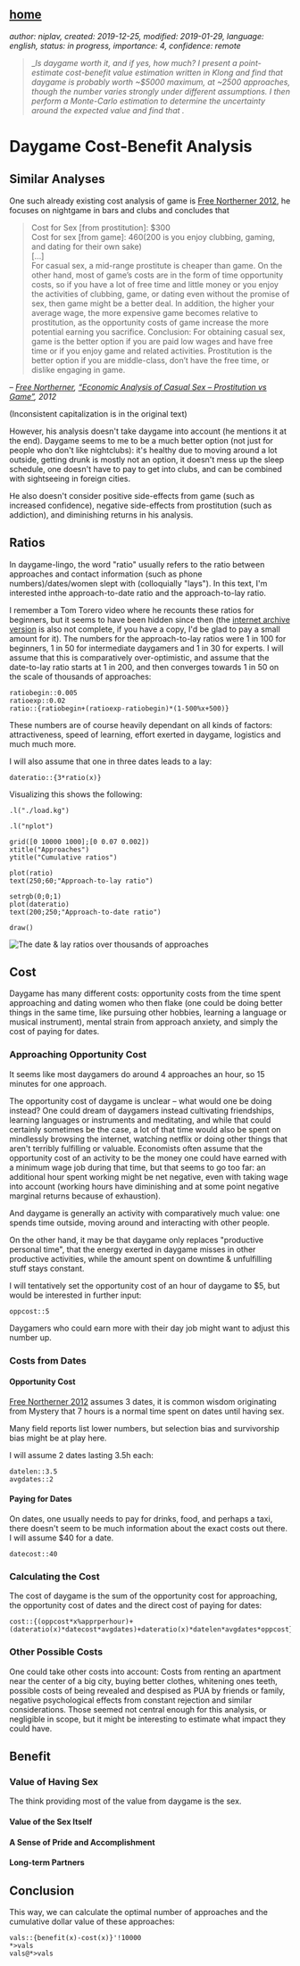 [home](./index.md)
-------------------

*author: niplav, created: 2019-12-25, modified: 2019-01-29, language: english, status: in progress, importance: 4, confidence: remote*

> __Is daygame worth it, and if yes, how much? I present a point-estimate
> cost-benefit value estimation written in Klong and find that daygame
> is probably worth ~\$5000 maximum, at ~2500 approaches, though the
> number varies strongly under different assumptions. I then perform a
> Monte-Carlo estimation to determine the uncertainty around the expected
> value and find that _.__

<!--TODO: integrate data from here:
Roy Walker:

[Before 2016](https://roywalkerdaygame.wordpress.com/2016/08/07/the-journey-two-years-in/)
[2016](https://roywalkerdaygame.wordpress.com/2017/01/02/2016-the-year-of-1000-sets/)
	[March](https://roywalkerdaygame.wordpress.com/2016/04/02/march-review/)
	[April](https://roywalkerdaygame.wordpress.com/2016/05/02/april-review/)
	[May](https://roywalkerdaygame.wordpress.com/2016/06/02/may-review/)
	[June](https://roywalkerdaygame.wordpress.com/2016/07/03/june-review/)
	[September](https://roywalkerdaygame.wordpress.com/2016/10/01/herpescelling/)
	[November](https://roywalkerdaygame.wordpress.com/2016/12/02/nonotchvember/)
[2017](https://roywalkerdaygame.wordpress.com/2018/01/06/2017-the-year-of-ups-and-downs/)
	[January](https://roywalkerdaygame.wordpress.com/2017/02/04/keep-er-lit/)
	[February](https://roywalkerdaygame.wordpress.com/2017/02/27/enjoy-the-process/)
	[March](https://roywalkerdaygame.wordpress.com/2017/04/09/is-daygame-getting-harder-in-london/)
	[April](https://roywalkerdaygame.wordpress.com/2017/05/15/update-a-month-on-the-road/) (?)
	[July-September](https://roywalkerdaygame.wordpress.com/2017/10/09/game-over/)
[2018](https://roywalkerdaygame.wordpress.com/2019/01/09/2018-a-year-of-change/)
[2019](https://roywalkerdaygame.wordpress.com/2020/01/07/2019-the-year-of-meh/)
	[January](https://roywalkerdaygame.wordpress.com/2019/02/19/ketchup-in-glass-bottles/)
[4000 sets](https://twitter.com/RoyWalkerPUA/status/1183757732551282690)

Seven:

[2016](https://sevendaygame.wordpress.com/2017/01/21/dec-2016-report-2016-review-and-kicking-off-2017/) (July to December)
	[July](https://sevendaygame.wordpress.com/2016/10/03/a-year-of-daygame-in-tallinn-estonia-aug-2015-to-aug-216/) (?)
	[August](https://sevendaygame.wordpress.com/2016/09/08/august-2016-daygame-stats/)
	[September](https://sevendaygame.wordpress.com/2016/10/12/september-2016-daygame-report/)
	[October](https://sevendaygame.wordpress.com/2016/11/06/october-2016-daygame-report/)
	[November](https://sevendaygame.wordpress.com/2016/12/12/november-2016-daygame-report/)
[2017](https://sevendaygame.wordpress.com/2018/01/15/2017-review-a-year-in-st-petersburg/)
	[January](https://sevendaygame.wordpress.com/2017/02/15/january-2017-review-end-of-eurojaunt-and-new-life-in-st-petersburg/)
	[February](https://sevendaygame.wordpress.com/2017/03/13/february-2017-review-need-to-go-back-to-basic-stacking/)
	[March](https://sevendaygame.wordpress.com/2017/04/02/march-2017-review-no-lay-month/)
	[April](https://sevendaygame.wordpress.com/2017/05/10/april-2017-review-pretty-standard-month/)
	[May](https://sevendaygame.wordpress.com/2017/06/13/may-2017-review-feeling-like-a-number-collector/)
	[June](https://sevendaygame.wordpress.com/2017/07/17/june-2017-review-another-no-lay-month/)
	[July](https://sevendaygame.wordpress.com/2017/08/07/july-2017-review-best-month-this-year-so-far/)
	[August](https://sevendaygame.wordpress.com/2017/09/04/august-2017-review-quiet-in-term-of-game/)
[2018](https://sevendaygame.wordpress.com/2019/01/20/2018-review-well/)

Mr. White:

[2018](https://mrwhitedaygame.wordpress.com/2019/01/02/2018-daygame-results-stats-and-overview/)
[2019](https://mrwhitedaygame.wordpress.com/2020/01/02/2019-daygame-results-stats-and-overview/)

Thomas Crown:

[2016/2017](https://thomascrownpua.wordpress.com/2016-17/)
[2018](https://thomascrownpua.wordpress.com/2018-statistics/)
[2019](https://thomascrownpua.wordpress.com/2020/01/03/2019-in-review/)

Krauser:

[2013](https://krauserpua.com/2014/01/01/my-2013-daygame-stats/)
[2014](https://krauserpua.com/2015/01/03/my-2014-daygame-stats/)
[2015](https://krauserpua.com/2016/01/02/my-2015-daygame-stats/)

Runner:

[First 2000 approaches](http://daygamenyc.com/2019/05/31/approaching-2000-approaches/)
[First 2 years](http://daygamenyc.com/2019/08/06/2-years-on-is-daygame-worth-it/)
[2019](http://daygamenyc.com/2020/01/01/im-now-an-intermediate-level-daygamer/)

Tom Torero:

[2013](https://krauserpua.com/2014/01/02/guest-post-tom-toreros-2013-daygame-stats/)

More stats:

https://tddaygame.com/daygame-stats-blatant-lies/
https://project-tusk.com/blogs/the-tusk-diaries/realistic-daygame-statistics
https://daygamersbible.wordpress.com/2018/05/23/daygame-statistics-and-what-they-tell-your-daygame/
-->

Daygame Cost-Benefit Analysis
=============================

<!--How to hyphenate the title?-->

<!--TODO: different diminishing returns in code, make all
logarithmic/radical/hyperbolic?-->

<!--
> Daygame is the art of meeting and attracting women during the daytime
> in different locations and at different times of the day.

Source: https://www.globalseducer.com/daygame/
-->

Similar Analyses
----------------

One such already existing cost analysis of game is [Free Northerner
2012](https://freenortherner.wordpress.com/2012/06/12/economic-analysis-of-casual-sex-prostitution-vs-game/
"Economic Analysis of Casual Sex – Prostitution vs Game"), he focuses
on nightgame in bars and clubs and concludes that

> Cost for Sex [from prostitution]: $300  
> Cost for sex [from game]: $460 ($200 is you enjoy clubbing, gaming,
> and dating for their own sake)  
> […]  
> For casual sex, a mid-range prostitute is cheaper than game.
> On the other hand, most of game’s costs are in the form of time
> opportunity costs, so if you have a lot of free time and little money
> or you enjoy the activities of clubbing, game, or dating  even without
> the promise of sex, then game might be a better deal.
> In addition, the higher your average wage, the more expensive game
> becomes relative to prostitution, as the opportunity costs of game
> increase the more potential earning you sacrifice.
> Conclusion: For obtaining casual sex, game is the better option if you
> are paid low wages and have free time or if you enjoy game and related
> activities. Prostitution is the better option if you are middle-class,
> don’t have the free time, or dislike engaging in game.

*– [Free Northerner](https://freenortherner.wordpress.com/), [“Economic Analysis of Casual Sex – Prostitution vs Game”](http://freenortherner.com/2012/06/12/economic-analysis-of-casual-sex-prostitution-vs-game/), 2012*

(Inconsistent capitalization is in the original text)

However, his analysis doesn't take daygame into account (he mentions
it at the end). Daygame seems to me to be a much better option (not
just for people who don't like nightclubs): it's healthy due to moving
around a lot outside, getting drunk is mostly not an option, it doesn't
mess up the sleep schedule, one doesn't have to pay to get into clubs,
and can be combined with sightseeing in foreign cities.

He also doesn't consider positive side-effects from game (such as
increased confidence), negative side-effects from prostitution (such as
addiction<!--TODO: link to prostitution addiction-->), and diminishing
returns in his analysis.

Ratios
------

In daygame-lingo, the word "ratio" usually refers to the ratio between
approaches and contact information (such as phone numbers)/dates/women
slept with (colloquially "lays"). In this text, I'm interested inthe
approach-to-date ratio and the approach-to-lay ratio.

I remember a Tom Torero video where he recounts these ratios for
beginners, but it seems to have been hidden since then (the [internet
archive version](https://web.archive.org/watch?v=DgLBWej72is) is also
not complete, if you have a copy, I'd be glad to pay a small amount
for it). The numbers for the approach-to-lay ratios were 1 in 100 for
beginners, 1 in 50 for intermediate daygamers and 1 in 30 for experts. I
will assume that this is comparatively over-optimistic, and assume that
the date-to-lay ratio starts at 1 in 200, and then converges towards 1
in 50 on the scale of thousands of approaches:

	ratiobegin::0.005
	ratioexp::0.02
	ratio::{ratiobegin+(ratioexp-ratiobegin)*(1-500%x+500)}

These numbers are of course heavily dependant on all kinds of factors:
attractiveness, speed of learning, effort exerted in daygame, logistics
and much much more.

I will also assume that one in three dates leads to a lay:

	dateratio::{3*ratio(x)}

Visualizing this shows the following:

	.l("./load.kg")

	.l("nplot")

	grid([0 10000 1000];[0 0.07 0.002])
	xtitle("Approaches")
	ytitle("Cumulative ratios")

	plot(ratio)
	text(250;60;"Approach-to-lay ratio")

	setrgb(0;0;1)
	plot(dateratio)
	text(200;250;"Approach-to-date ratio")

	draw()

![The date & lay ratios over thousands of approaches](./img/daygame_cost_benefit/ratio.png "The date & lay ratios over thousands of approaches")

Cost
----

Daygame has many different costs: opportunity costs<!--TODO: wiki link-->
from the time spent approaching and dating women who then flake (one could
be doing better things in the same time, like pursuing other hobbies,
learning a language or musical instrument), mental strain from approach
anxiety, and simply the cost of paying for dates.

### Approaching Opportunity Cost

It seems like<!--TODO: [citation needed]--> most daygamers do around 4
approaches an hour, so 15 minutes for one approach.

The opportunity cost<!--TODO: wiki--> of daygame is unclear – what would
one be doing instead? One could dream of daygamers instead cultivating
friendships, learning languages or instruments and meditating, and while
that could certainly sometimes be the case, a lot of that time would also
be spent on mindlessly browsing the internet, watching netflix or doing
other things that aren't terribly fulfilling or valuable. Economists
often assume that the opportunity cost of an activity to be the money
one could have earned with a minimum wage job during that time<!--TODO:
[citation needed]-->, but that seems to go too far: an additional hour
spent working might be net negative, even with taking wage into account
(working hours have diminishing and at some point negative marginal
returns<!--TODO: link--> because of exhaustion).

<!--TODO: minimum wage in different western countries-->

And daygame is generally an activity with comparatively much value:
one spends time outside, moving around and interacting with other people.

On the other hand, it may be that daygame only replaces "productive
personal time", that the energy exerted in daygame misses in other
productive activities, while the amount spent on downtime & unfulfilling
stuff stays constant.

I will tentatively set the opportunity cost of an hour of daygame to \$5,
but would be interested in further input:

	oppcost::5

Daygamers who could earn more with their day job might want to adjust
this number up.

### Costs from Dates

#### Opportunity Cost

[Free Northerner
2012](https://freenortherner.wordpress.com/2012/06/12/economic-analysis-of-casual-sex-prostitution-vs-game/
"Economic Analysis of Casual Sex – Prostitution vs Game") assumes 3
dates, it is common wisdom <!--TODO: any sort of link-->originating from
Mystery that 7 hours is a normal time spent on dates until having sex.

Many field reports list lower numbers, but selection bias and survivorship
bias might be at play here.

I will assume 2 dates lasting 3.5h each:

	datelen::3.5
	avgdates::2

#### Paying for Dates

On dates, one usually needs to pay for drinks, food, and perhaps a taxi,
there doesn't seem to be much information about the exact costs out
there. I will assume \$40 for a date.

	datecost::40

### Calculating the Cost

The cost of daygame is the sum of the opportunity cost for approaching,
the opportunity cost of dates and the direct cost of paying for dates:

	cost::{(oppcost*x%apprperhour)+(dateratio(x)*datecost*avgdates)+dateratio(x)*datelen*avgdates*oppcost}

### Other Possible Costs

One could take other costs into account: Costs from renting an apartment
near the center of a big city, buying better clothes, whitening ones
teeth, possible costs of being revealed and despised as PUA by friends
or family, negative psychological effects from constant rejection and
similar considerations. Those seemed not central enough for this analysis,
or negligible in scope, but it might be interesting to estimate what
impact they could have.

Benefit
-------

### Value of Having Sex

The think providing most of the value from daygame is the sex.

#### Value of the Sex Itself

#### A Sense of Pride and Accomplishment

#### Long-term Partners

<!--
Some Additional Possible Variables
----------------------------------

### Flowthrough Benefits

### Mental Benefit
-->

Conclusion
----------

This way, we can calculate the optimal number of approaches and the
cumulative dollar value of these approaches:

	vals::{benefit(x)-cost(x)}'!10000
	*>vals
	vals@*>vals

<!--
Appendix A: A Guesstimate Model of the Value
--------------------------------------------
-->
<!--
Appendix B: Empirically Checking the Assumtpions
------------------------------------------------

Log:

* Date ratio
* Lay ratio
* Number of dates
* Cost per date
-->
